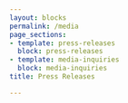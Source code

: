 ```yaml
---
layout: blocks
permalink: /media
page_sections:
- template: press-releases
  block: press-releases
- template: media-inquiries
  block: media-inquiries
title: Press Releases

---
```

